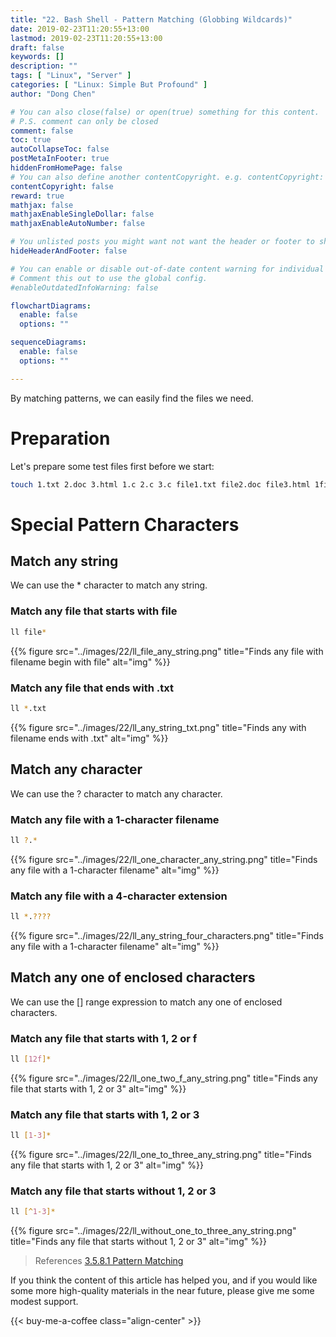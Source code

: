 ```yaml
---
title: "22. Bash Shell - Pattern Matching (Globbing Wildcards)"
date: 2019-02-23T11:20:55+13:00
lastmod: 2019-02-23T11:20:55+13:00
draft: false
keywords: []
description: ""
tags: [ "Linux", "Server" ]
categories: [ "Linux: Simple But Profound" ]
author: "Dong Chen"

# You can also close(false) or open(true) something for this content.
# P.S. comment can only be closed
comment: false
toc: true
autoCollapseToc: false
postMetaInFooter: true
hiddenFromHomePage: false
# You can also define another contentCopyright. e.g. contentCopyright: "This is another copyright."
contentCopyright: false
reward: true
mathjax: false
mathjaxEnableSingleDollar: false
mathjaxEnableAutoNumber: false

# You unlisted posts you might want not want the header or footer to show
hideHeaderAndFooter: false

# You can enable or disable out-of-date content warning for individual post.
# Comment this out to use the global config.
#enableOutdatedInfoWarning: false

flowchartDiagrams:
  enable: false
  options: ""

sequenceDiagrams: 
  enable: false
  options: ""

---
```


<!--more-->

By matching patterns, we can easily find the files we need.

# Preparation

Let's prepare some test files first before we start:

```bash
touch 1.txt 2.doc 3.html 1.c 2.c 3.c file1.txt file2.doc file3.html 1file.txt 2file.doc 3file.html
```

# Special Pattern Characters

## Match any string

We can use the * character to match any string.

### Match any file that starts with file

```bash
ll file*
```

{{% figure src="../images/22/ll_file_any_string.png" title="Finds any file with filename begin with file" alt="img" %}}

### Match any file that ends with .txt

```bash
ll *.txt
```

{{% figure src="../images/22/ll_any_string_txt.png" title="Finds any with filename ends with .txt" alt="img" %}}

## Match any character

We can use the ? character to match any character.

### Match any file with a 1-character filename

```bash
ll ?.*
```

{{% figure src="../images/22/ll_one_character_any_string.png" title="Finds any file with a 1-character filename" alt="img" %}}

### Match any file with a 4-character extension

```bash
ll *.????
```

{{% figure src="../images/22/ll_any_string_four_characters.png" title="Finds any file with a 1-character filename" alt="img" %}}

## Match any one of enclosed characters

We can use the [] range expression to match any one of enclosed characters.

### Match any file that starts with 1, 2 or f

```bash
ll [12f]*
```

{{% figure src="../images/22/ll_one_two_f_any_string.png" title="Finds any file that starts with 1, 2 or 3" alt="img" %}}

### Match any file that starts with 1, 2 or 3

```bash
ll [1-3]*
```

{{% figure src="../images/22/ll_one_to_three_any_string.png" title="Finds any file that starts with 1, 2 or 3" alt="img" %}}

### Match any file that starts without 1, 2 or 3

```bash
ll [^1-3]*
```

{{% figure src="../images/22/ll_without_one_to_three_any_string.png" title="Finds any file that starts without 1, 2 or 3" alt="img" %}}

> References
> [3.5.8.1 Pattern Matching](https://www.gnu.org/software/bash/manual/html_node/Pattern-Matching.html#Pattern-Matching)

If you think the content of this article has helped you, and if you would like some more high-quality materials in the near future, please give me some modest support.

<!-- Buy Me a Coffee Button -->
{{< buy-me-a-coffee class="align-center" >}}
